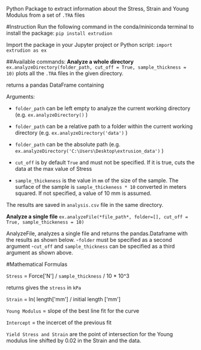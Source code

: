 Python Package to extract information about the Stress, Strain and Young Modulus from a set of `.TRA` files

#Instruction
Run the following command in the conda/miniconda terminal to install the package:
`pip install extrudion` 

Import the package in your Jupyter project or Python script:
`import extrudion as ex`


##Available commands:
**Analyze a whole directory**
`ex.analyzeDirectory(folder_path, cut_off = True, sample_thickness = 10)` 
plots all the `.TRA` files in the given directory. 


returns a pandas DataFrame containing 

Arguments:
- `folder_path` can be left empty to analyze the current working directory (e.g. `ex.analyzeDirectory()` )
- `folder_path` can be a relative path to a folder within the current working directory (e.g. `ex.analyzeDirectory('data')` )
- `folder_path` can be the absolute path (e.g. `ex.analyzeDirectory('C:\Users\Desktop\extrusion_data')` )

- `cut_off` is by default `True` and must not be specified. If it is true, cuts the data at the max value of Stress
- `sample_thickeness` is the value in `mm` of the size of the sample. The surface of the sample is `sample_thickeness * 10` converted in meters squared. If not specified, a value of 10 mm is assumed.

The results are saved in `analysis.csv` file in the same directory.

**Analyze a single file**
`ex.analyzeFile(*file_path*, folder=[], cut_off = True, sample_thickeness = 10)`

AnalyzeFile, analyzes a single file and returns the pandas.Dataframe with the results as shown below. 
-`folder` must be specified as a second argument
-`cut_off` and `sample_thickness` can be specified as a third argument as shown above.

#Mathematical Formulas

`Stress` = Force['N'] / `sample_thickness` / 10 * 10^3 

returns gives the `stress` in `kPa`

`Strain` = ln( length['mm'] / initial length ['mm']

`Young Modulus` = slope of the best line fit for the curve

`Intercept` = the incercet of the previous fit

`Yield Stress and Strain` are the point of intersection for the Young modulus line shifted by 0.02 in the Strain and the data.
